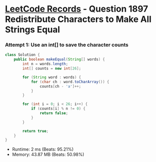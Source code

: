 # [LeetCode Records](../../README.md) - Question 1897 Redistribute Characters to Make All Strings Equal

### Attempt 1: Use an int[] to save the character counts
```java
class Solution {
    public boolean makeEqual(String[] words) {
        int n = words.length;
        int[] counts = new int[26];

        for (String word : words) {
            for (char ch : word.toCharArray()) {
                counts[ch - 'a']++;
            }
        }

        for (int i = 0; i < 26; i++) {
            if (counts[i] % n != 0) {
                return false;
            }
        }

        return true;
    }
}
```
- Runtime: 2 ms (Beats: 95.21%)
- Memory: 43.87 MB (Beats: 50.98%)

<br>
